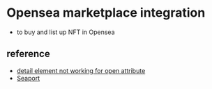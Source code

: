 # Opensea marketplace integration

- to buy and list up NFT in Opensea

## reference

- [detail element not working for open attribute](https://github.com/facebook/react/issues/15486)
- [Seaport](https://github.com/ProjectOpenSea/seaport-js)
